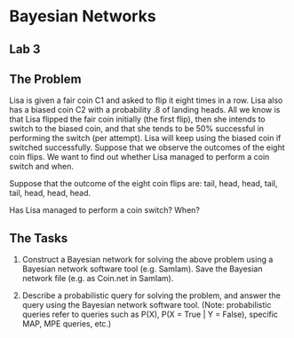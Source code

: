 # Bayesian Networks

## Lab 3

## The Problem
Lisa is given a fair coin C1 and asked to flip it eight times in a row. Lisa also has a biased coin C2 with a
probability .8 of landing heads. All we know is that Lisa flipped the fair coin initially (the first flip), then
she intends to switch to the biased coin, and that she tends to be 50% successful in performing the switch
(per attempt). Lisa will keep using the biased coin if switched successfully. Suppose that we observe the
outcomes of the eight coin flips. We want to find out whether Lisa managed to perform a coin switch and
when.

Suppose that the outcome of the eight coin flips are: tail, head, head, tail, tail, head, head, head.

Has Lisa managed to perform a coin switch? When?

## The Tasks
1. Construct a Bayesian network for solving the above problem using a Bayesian network software tool (e.g. SamIam). Save the Bayesian network file (e.g. as Coin.net in SamIam).

2. Describe a probabilistic query for solving the problem, and answer the query using the Bayesian network
software tool. (Note: probabilistic queries refer to queries such as P(X), P(X = True | Y = False), specific MAP, MPE queries, etc.)